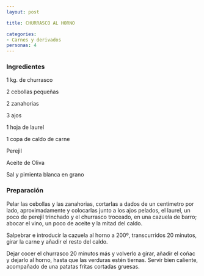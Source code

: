 ```yaml
---
layout: post

title: CHURRASCO AL HORNO

categories:
- Carnes y derivados
personas: 4 
---
```


<h3>Ingredientes</h3>
1 kg. de churrasco

2 cebollas pequeñas

2 zanahorias

3 ajos

1 hoja de laurel

1 copa de caldo de carne

Perejil

Aceite de Oliva

Sal y pimienta blanca en grano

<h3>Preparación</h3>
Pelar las cebollas y las zanahorias, cortarlas a dados de un centímetro por lado, aproximadamente y colocarlas junto a los ajos pelados, el laurel, un poco de perejil trinchado y el churrasco troceado, en una cazuela de barro; abocar el vino, un poco de aceite y la mitad del caldo.

Salpebrar e introducir la cazuela al horno a 200&ordm;, transcurridos 20 minutos, girar la carne y añadir el resto del caldo.

Dejar cocer el churrasco 20 minutos más y volverlo a girar, añadir el coñac y dejarlo al horno, hasta que las verduras estén tiernas. Servir bien caliente, acompañado de una patatas fritas cortadas gruesas.

